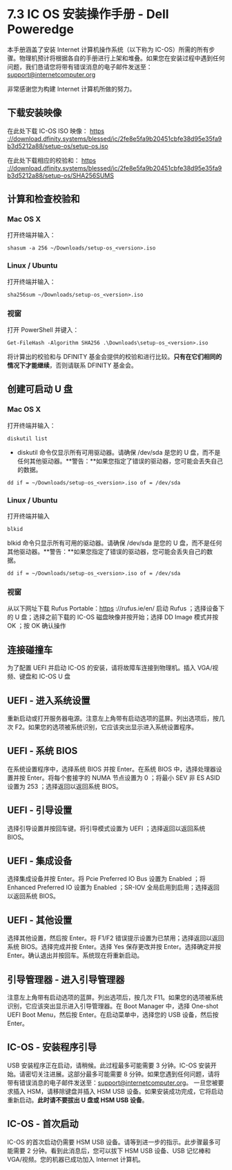 # 7.3 IC OS 安装操作手册 - Dell Poweredge

本手册涵盖了安装 Internet 计算机操作系统（以下称为 IC-OS）所需的所有步骤。物理机预计将根据各自的手册进行上架和堆叠。如果您在安装过程中遇到任何问题，我们恳请您将带有错误消息的电子邮件发送至： support@internetcomputer.org

非常感谢您为构建 Internet 计算机所做的努力。

## 下载安装映像

在此处下载 IC-OS ISO 映像：
[https ://download.dfinity.systems/blessed/ic/2fe8e5fa9b20451cbfe38d95e35fa9b3d5212a88/setup-os/setup-os.iso](https://download.dfinity.systems/blessed/ic/2fe8e5fa9b20451cbfe38d95e35fa9b3d5212a88/setup-os/setup-os.iso)

在此处下载相应的校验和：
[https ://download.dfinity.systems/blessed/ic/2fe8e5fa9b20451cbfe38d95e35fa9b3d5212a88/setup-os/SHA256SUMS](https://download.dfinity.systems/blessed/ic/2fe8e5fa9b20451cbfe38d95e35fa9b3d5212a88/setup-os/SHA256SUMS)

## 计算和检查校验和

### Mac OS X

打开终端并输入：

```
shasum -a 256 ~/Downloads/setup-os_<version>.iso
```

### Linux / Ubuntu

打开终端并输入：

```
sha256sum ~/Downloads/setup-os_<version>.iso
```

### 视窗

打开 PowerShell 并键入：

```
Get-FileHash -Algorithm SHA256 .\Downloads\setup-os_<version>.iso
```

将计算出的校验和与 DFINITY 基金会提供的校验和进行比较。**只有在它们相同的情况下才能继续**，否则请联系 DFINITY 基金会。

## 创建可启动 U 盘

### Mac OS X

打开终端并输入：

```
diskutil list
```

- diskutil 命令仅显示所有可用驱动器。请确保 /dev/sda 是您的 U 盘，而不是任何其他驱动器。**警告：**如果您指定了错误的驱动器，您可能会丢失自己的数据。

```
dd if = ~/Downloads/setup-os_<version>.iso of = /dev/sda
```

### Linux / Ubuntu

打开终端并输入

```
blkid
```

blkid 命令只显示所有可用的驱动器。请确保 /dev/sda 是您的 U 盘，而不是任何其他驱动器。**警告：**如果您指定了错误的驱动器，您可能会丢失自己的数据。

```
dd if = ~/Downloads/setup-os_<version>.iso of = /dev/sda
```

### 视窗

从以下网址下载 Rufus Portable：[https](https://rufus.ie/en/) ://rufus.ie/en/ 启动 Rufus ；选择设备下的 U 盘；选择之前下载的 IC-OS 磁盘映像并按开始；选择 DD Image 模式并按 OK ；按 OK 确认操作

## 连接碰撞车

为了配置 UEFI 并启动 IC-OS 的安装，请将故障车连接到物理机。插入 VGA/视频、键盘和 IC-OS U 盘

## UEFI - 进入系统设置

重新启动或打开服务器电源。注意左上角带有启动选项的蓝屏。列出选项后，按几次 F2。如果您的选项被系统识别，它应该突出显示进入系统设置程序。

## UEFI - 系统 BIOS

在系统设置程序中，选择系统 BIOS 并按 Enter。在系统 BIOS 中，选择处理器设置并按 Enter。将每个套接字的 NUMA 节点设置为 0 ；将最小 SEV 非 ES ASID 设置为 253 ；选择返回以返回系统 BIOS。

## UEFI - 引导设置

选择引导设置并按回车键。将引导模式设置为 UEFI ；选择返回以返回系统 BIOS。

## UEFI - 集成设备

选择集成设备并按 Enter。将 Pcie Preferred IO Bus 设置为 Enabled ；将 Enhanced Preferred IO 设置为 Enabled ；SR-IOV 全局启用到启用；选择返回以返回系统 BIOS。

## UEFI - 其他设置

选择其他设置，然后按 Enter。将 F1/F2 错误提示设置为已禁用；选择返回以返回系统 BIOS。选择完成并按 Enter。选择 Yes 保存更改并按 Enter。选择确定并按 Enter。确认退出并按回车。系统现在将重新启动。

## 引导管理器 - 进入引导管理器

注意左上角带有启动选项的蓝屏。列出选项后，按几次 F11。如果您的选项被系统识别，它应该突出显示进入引导管理器。在 Boot Manager 中，选择 One-shot UEFI Boot Menu，然后按 Enter。在启动菜单中，选择您的 USB 设备，然后按 Enter。

## IC-OS - 安装程序引导

USB 安装程序正在启动，请稍候。此过程最多可能需要 3 分钟。IC-OS 安装开始。请密切关注进展。这部分最多可能需要 8 分钟。如果您遇到任何问题，请将带有错误消息的电子邮件发送至：support@internetcomputer.org。 一旦您被要求插入 HSM，请移除键盘并插入 HSM USB 设备。如果安装成功完成，它将启动重新启动。**此时请不要拔出 U 盘或 HSM USB 设备**。

## IC-OS - 首次启动

IC-OS 的首次启动仍需要 HSM USB 设备。请等到进一步的指示。此步骤最多可能需要 2 分钟。看到此消息后，您可以拔下 HSM USB 设备、USB 记忆棒和 VGA/视频。您的机器已成功加入 Internet 计算机。	

